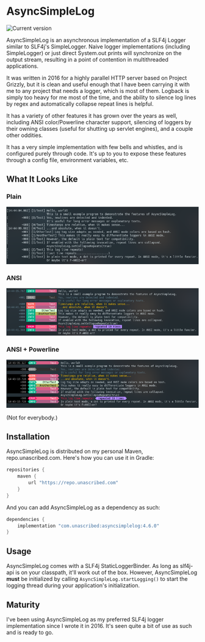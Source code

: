 # AsyncSimpleLog
![Current version](https://img.shields.io/maven-metadata/v?label=current%20version&metadataUrl=https%3A%2F%2Frepo.unascribed.com%2Fcom%2Funascribed%2Fasyncsimplelog%2Fmaven-metadata.xml&style=flat-square)

AsyncSimpleLog is an asynchronous implementation of a SLF4j Logger similar
to SLF4j's SimpleLogger. Naive logger implementations (including SimpleLogger)
or just direct System.out prints will synchronize on the output stream,
resulting in a point of contention in multithreaded applications.

It was written in 2016 for a highly parallel HTTP server based on
Project Grizzly, but it is clean and useful enough that I have been carrying
it with me to any project that needs a logger, which is most of them. Logback
is simply too heavy for me most of the time, and the ability to silence log
lines by regex and automatically collapse repeat lines is helpful.

It has a variety of other features it has grown over the years as well, including
ANSI color/Powerline character support, silencing of loggers by their owning
classes (useful for shutting up servlet engines), and a couple other oddities.

It has a very simple implementation with few bells and whistles, and is configured
purely through code. It's up to you to expose these features through a config
file, environment variables, etc.

## What It Looks Like
### Plain
![](screenshot/plain.png)

### ANSI
![](screenshot/ansi.png)

### ANSI + Powerline
![](screenshot/powerline.png)

(Not for everybody.)

## Installation
AsyncSimpleLog is distributed on my personal Maven, repo.unascribed.com. Here's
how you can use it in Gradle:

```gradle
repositories {
	maven {
		url "https://repo.unascribed.com"
	}
}
```

And you can add AsyncSimpleLog as a dependency as such:

```gradle
dependencies {
	implementation "com.unascribed:asyncsimplelog:4.6.0"
}
```

## Usage
AsyncSimpleLog comes with a SLF4j StaticLoggerBinder. As long as slf4j-api is on
your classpath, it'll work out of the box. However, AsyncSimpleLog **must** be
initialized by calling `AsyncSimpleLog.startLogging()` to start the logging
thread during your application's initialization.

## Maturity
I've been using AsyncSimpleLog as my preferred SLF4j logger implementation since
I wrote it in 2016. It's seen quite a bit of use as such and is ready to go.
